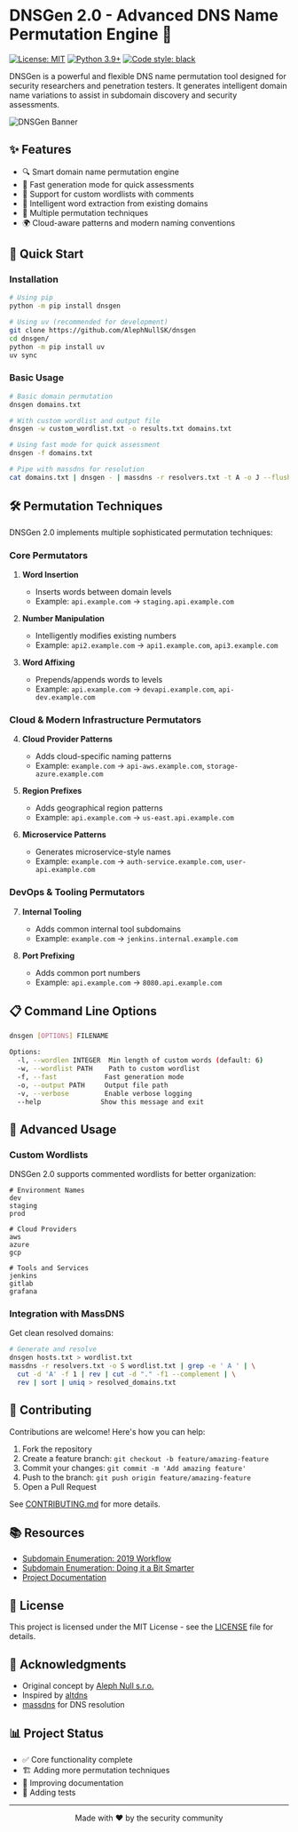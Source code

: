 # DNSGen 2.0 - Advanced DNS Name Permutation Engine 🚀

[![License: MIT](https://img.shields.io/badge/License-MIT-yellow.svg)](https://opensource.org/licenses/MIT)
[![Python 3.9+](https://img.shields.io/badge/python-3.7+-blue.svg)](https://www.python.org/downloads/)
[![Code style: black](https://img.shields.io/badge/code%20style-black-000000.svg)](https://github.com/psf/black)

DNSGen is a powerful and flexible DNS name permutation tool designed for security researchers and penetration testers. It generates intelligent domain name variations to assist in subdomain discovery and security assessments.

![DNSGen Banner](https://0xpatrik.com/content/images/2019/09/dnsgen-1.png)

## ✨ Features

- 🔍 Smart domain name permutation engine
- 🚄 Fast generation mode for quick assessments
- 📝 Support for custom wordlists with comments
- 🎯 Intelligent word extraction from existing domains
- 🔧 Multiple permutation techniques
- 🌍 Cloud-aware patterns and modern naming conventions

## 🚀 Quick Start

### Installation

```bash
# Using pip
python -m pip install dnsgen

# Using uv (recommended for development)
git clone https://github.com/AlephNullSK/dnsgen
cd dnsgen/
python -m pip install uv
uv sync
```

### Basic Usage

```bash
# Basic domain permutation
dnsgen domains.txt

# With custom wordlist and output file
dnsgen -w custom_wordlist.txt -o results.txt domains.txt

# Using fast mode for quick assessment
dnsgen -f domains.txt

# Pipe with massdns for resolution
cat domains.txt | dnsgen - | massdns -r resolvers.txt -t A -o J --flush 2>/dev/null
```

## 🛠️ Permutation Techniques

DNSGen 2.0 implements multiple sophisticated permutation techniques:

### Core Permutators

1. **Word Insertion** 
   - Inserts words between domain levels
   - Example: `api.example.com` → `staging.api.example.com`

2. **Number Manipulation**
   - Intelligently modifies existing numbers
   - Example: `api2.example.com` → `api1.example.com`, `api3.example.com`

3. **Word Affixing**
   - Prepends/appends words to levels
   - Example: `api.example.com` → `devapi.example.com`, `api-dev.example.com`

### Cloud & Modern Infrastructure Permutators

4. **Cloud Provider Patterns**
   - Adds cloud-specific naming patterns
   - Example: `example.com` → `api-aws.example.com`, `storage-azure.example.com`

5. **Region Prefixes**
   - Adds geographical region patterns
   - Example: `api.example.com` → `us-east.api.example.com`

6. **Microservice Patterns**
   - Generates microservice-style names
   - Example: `example.com` → `auth-service.example.com`, `user-api.example.com`

### DevOps & Tooling Permutators

7. **Internal Tooling**
   - Adds common internal tool subdomains
   - Example: `example.com` → `jenkins.internal.example.com`

8. **Port Prefixing**
   - Adds common port numbers
   - Example: `api.example.com` → `8080.api.example.com`

## 📋 Command Line Options

```bash
dnsgen [OPTIONS] FILENAME

Options:
  -l, --wordlen INTEGER  Min length of custom words (default: 6)
  -w, --wordlist PATH    Path to custom wordlist
  -f, --fast            Fast generation mode
  -o, --output PATH     Output file path
  -v, --verbose         Enable verbose logging
  --help               Show this message and exit
```

## 🔧 Advanced Usage

### Custom Wordlists

DNSGen 2.0 supports commented wordlists for better organization:

```text
# Environment Names
dev
staging
prod

# Cloud Providers
aws
azure
gcp

# Tools and Services
jenkins
gitlab
grafana
```

### Integration with MassDNS

Get clean resolved domains:
```bash
# Generate and resolve
dnsgen hosts.txt > wordlist.txt
massdns -r resolvers.txt -o S wordlist.txt | grep -e ' A ' | \
  cut -d 'A' -f 1 | rev | cut -d "." -f1 --complement | \
  rev | sort | uniq > resolved_domains.txt
```

## 🤝 Contributing

Contributions are welcome! Here's how you can help:

1. Fork the repository
2. Create a feature branch: `git checkout -b feature/amazing-feature`
3. Commit your changes: `git commit -m 'Add amazing feature'`
4. Push to the branch: `git push origin feature/amazing-feature`
5. Open a Pull Request

See [CONTRIBUTING.md](CONTRIBUTING.md) for more details.

## 📚 Resources

- [Subdomain Enumeration: 2019 Workflow](https://0xpatrik.com/subdomain-enumeration-2019/)
- [Subdomain Enumeration: Doing it a Bit Smarter](https://0xpatrik.com/subdomain-enumeration-smarter/)
- [Project Documentation](docs/README.md)

## 📜 License

This project is licensed under the MIT License - see the [LICENSE](LICENSE) file for details.

## 🙏 Acknowledgments

- Original concept by [Aleph Null s.r.o.](https://alephnull.sk)
- Inspired by [altdns](https://github.com/infosec-au/altdns)
- [massdns](https://github.com/blechschmidt/massdns) for DNS resolution

## 📊 Project Status

- ✅ Core functionality complete
- 🏗️ Adding more permutation techniques
- 📝 Improving documentation
- 🧪 Adding tests

---

<p align="center">Made with ❤️ by the security community</p>